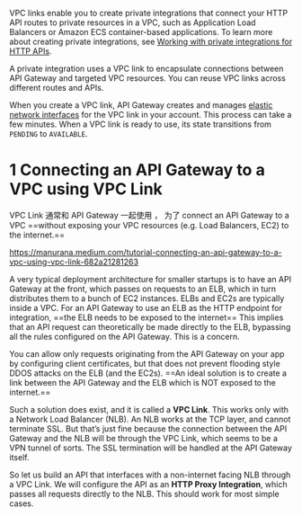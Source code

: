 
VPC links enable you to create private integrations that connect your HTTP API routes to private resources in a VPC, such as Application Load Balancers or Amazon ECS container-based applications. To learn more about creating private integrations, see [Working with private integrations for HTTP APIs](https://docs.aws.amazon.com/apigateway/latest/developerguide/http-api-develop-integrations-private.html).

A private integration uses a VPC link to encapsulate connections between API Gateway and targeted VPC resources. You can reuse VPC links across different routes and APIs.

When you create a VPC link, API Gateway creates and manages [elastic network interfaces](https://docs.aws.amazon.com/vpc/latest/userguide/VPC_ElasticNetworkInterfaces.html) for the VPC link in your account. This process can take a few minutes. When a VPC link is ready to use, its state transitions from `PENDING` to `AVAILABLE`.

# 1 Connecting an API Gateway to a VPC using VPC Link

VPC Link 通常和 API Gateway 一起使用 ， 为了  connect an API Gateway to a VPC ==without exposing your VPC resources (e.g. Load Balancers, EC2) to the internet.==

https://manurana.medium.com/tutorial-connecting-an-api-gateway-to-a-vpc-using-vpc-link-682a21281263

A very typical deployment architecture for smaller startups is to have an API Gateway at the front, which passes on requests to an ELB, which in turn distributes them to a bunch of EC2 instances. ELBs and EC2s are typically inside a VPC. 
For an API Gateway to use an ELB as the HTTP endpoint for integration, ==the ELB needs to be exposed to the internet==
This implies that an API request can theoretically be made directly to the ELB, bypassing all the rules configured on the API Gateway. This is a concern.

You can allow only requests originating from the API Gateway on your app by configuring client certificates, but that does not prevent flooding style DDOS attacks on the ELB (and the EC2s). ==An ideal solution is to create a link between the API Gateway and the ELB which is NOT exposed to the internet.==

Such a solution does exist, and it is called a **VPC Link**. This works only with a Network Load Balancer (NLB). An NLB works at the TCP layer, and cannot terminate SSL. But that’s just fine because the connection between the API Gateway and the NLB will be through the VPC Link, which seems to be a VPN tunnel of sorts. The SSL termination will be handled at the API Gateway itself.

So let us build an API that interfaces with a non-internet facing NLB through a VPC Link. We will configure the API as an **HTTP Proxy Integration**, which passes all requests directly to the NLB. This should work for most simple cases.

